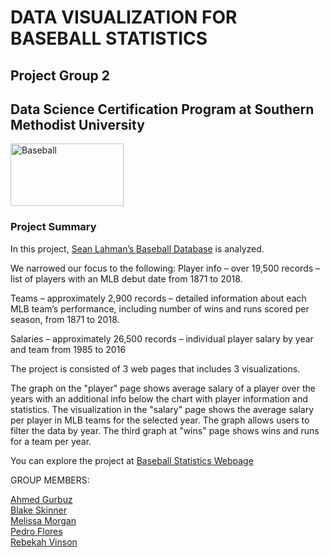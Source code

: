 # DATA VISUALIZATION FOR BASEBALL STATISTICS
## Project Group 2
## Data Science Certification Program at Southern Methodist University 

<img src="resources/assets/images/baseball.png" alt="Baseball" width="181" height="100"/>

### Project Summary
In this project, [Sean Lahman’s Baseball Database](http://www.seanlahman.com/baseball-archive/statistics/ "Sean Lahman’s Baseball Database") is analyzed.  

We narrowed our focus to the following:
Player info – over 19,500 records – list of players with an MLB debut date from 1871 to 2018.

Teams – approximately 2,900 records – detailed information about each MLB team’s performance, including number of wins and runs scored per season, from 1871 to 2018.

Salaries – approximately 26,500 records – individual player salary by year and team from 1985 to 2016

The project is consisted of 3 web pages that includes 3 visualizations. 

The graph on the "player" page shows average salary of a player over the years with an additional info below the chart with player information and statistics. The visualization in the "salary" page shows the average salary per player in MLB teams for the selected year. The graph allows users to filter the data by year. The third graph at "wins" page shows wins and runs for a team per year.

You can explore the project at [Baseball Statistics Webpage](https://baseballsmu.herokuapp.com/ "Baseball Statistics Webpage")

GROUP MEMBERS:

[Ahmed Gurbuz](https://github.com/ahmedgurbuz "Ahmed Gurbuz") </br>
[Blake Skinner](https://github.com/bskinner633 "Blake Skinner") </br>
[Melissa Morgan](https://github.com/morgmelissa77 "Melissa Morgan") </br>
[Pedro Flores](https://github.com/PedroSF88 "Pedro Flores") </br>
[Rebekah Vinson](https://github.com/simsrebek "Rebekah Vinson")
